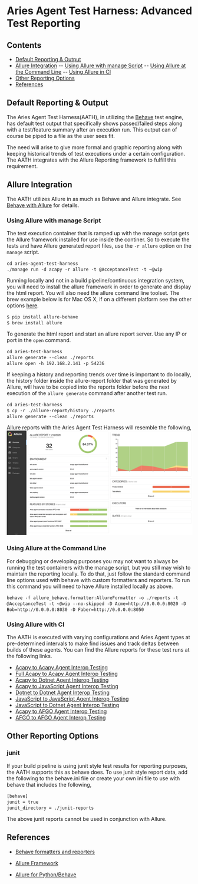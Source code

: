 # Aries Agent Test Harness: Advanced Test Reporting 
## Contents<!-- omit in toc -->
-  [Default Reporting & Output](#default-reporting-&-output)
-  [Allure Integration](#allure-integration)
--  [Using Allure with manage Script](#using-allure-with-manage-script)
--  [Using Allure at the Command Line](#using-allure-at-the-command-line)
--  [Using Allure in CI](#using-allure-in-ci)
-  [Other Reporting Options](#other-reporting-options)
-  [References](#references)

## Default Reporting & Output

The Aries Agent Test Harness(AATH), in utilizing the [Behave](https://behave.readthedocs.io/en/stable/index.html) test engine, has default test output that specifically shows passed/failed steps along with a test/feature summary after an execution run. This output can of course be piped to a file as the user sees fit.  

The need will arise to give more formal and graphic reporting along with keeping historical trends of test executions under a certain configuration. The AATH integrates with the Allure Reporting framework to fulfill this requirement.  

## Allure Integration
The AATH utilizes Allure in as much as Behave and Allure integrate. See [Behave with Allure](https://docs.qameta.io/allure/#_behave) for details.

### Using Allure with manage Script
The test execution container that is ramped up with the manage script gets the Allure framework installed for use inside the continer. So to execute the tests and have Allure generated report files, use the `-r allure` option on the `manage` script.
```
cd aries-agent-test-harness
./manage run -d acapy -r allure -t @AcceptanceTest -t ~@wip
```
 Running locally and not in a build pipeline/continuous integration system, you will need to install the allure framework in order to generate and display the html report. You will also need the allure command line toolset. The brew example below is for Mac OS X, if on a different platform see the other options [here](https://docs.qameta.io/allure/#_installing_a_commandline). 
```
$ pip install allure-behave
$ brew install allure
```

To generate the html report and start an allure report server. Use any IP or port in the `open` command. 
```
cd aries-test-harness
allure generate --clean ./reports
allure open -h 192.168.2.141 -p 54236
```
If keeping  a history and reporting trends over time is important to do locally, the history folder inside the allure-report folder that was generated by Allure, will have to be copied into the reports folder before the next execution of the `allure generate` command after another test run. 
```
cd aries-test-harness
$ cp -r ./allure-report/history ./reports
allure generate --clean ./reports
```
Allure reports with the Aries Agent Test Harness will resemble the following,
![Aries Agent Test Harness Reports](docs/assets/aath-reports/aath-allure-report.png)


### Using Allure at the Command Line
For debugging or developing purposes you may not want to always be running the test containers with the manage script, but you still may wish to maintain the reporting locally. To do that, just follow the standard command line options used with behave with custom formatters and reporters.  To run this command you will need to have Allure installed locally as above.
```
behave -f allure_behave.formatter:AllureFormatter -o ./reports -t @AcceptanceTest -t ~@wip --no-skipped -D Acme=http://0.0.0.0:8020 -D Bob=http://0.0.0.0:8030 -D Faber=http://0.0.0.0:8050
```
### Using Allure with CI
The AATH is executed with varying configurations and Aries Agent types at pre-determined intervals to make find issues and track deltas between builds of these agents. You can find the Allure reports for these test runs at the following links.

- [Acapy to Acapy Agent Interop Testing](https://allure.vonx.io/allure-docker-service-ui/projects/acapy/reports/latest)
- [Full Acapy to Acapy Agent Interop Testing](https://allure.vonx.io/allure-docker-service-ui/projects/acapy-full/reports/latest)
- [Acapy to Dotnet Agent Interop Testing](https://allure.vonx.io/allure-docker-service-ui/projects/acapy-b-dotnet/reports/latest)
- [Acapy to JavaScript Agent Interop Testing](https://allure.vonx.io/allure-docker-service-ui/projects/acapy-b-javascript/reports/latest)
- [Dotnet to Dotnet Agent Interop Testing](https://allure.vonx.io/allure-docker-service-ui/projects/dotnet/reports/latest)
- [JavaScript to JavaScript Agent Interop Testing](https://allure.vonx.io/allure-docker-service-ui/projects/javascript/reports/latest)
- [JavaScript to Dotnet Agent Interop Testing](https://allure.vonx.io/allure-docker-service-ui/projects/javascript-b-dotnet/reports/latest)
- [Acapy to AFGO Agent Interop Testing](https://allure.vonx.io/allure-docker-service-ui/projects/acapy-b-afgo/reports/latest)
- [AFGO to AFGO Agent Interop Testing](https://allure.vonx.io/allure-docker-service-ui/projects/afgo/reports/latest)

## Other Reporting Options

  
### junit
If your build pipeline is using junit style test results for reporting purposes, the AATH supports this as behave does. To use junit style report data, add the following to the behave.ini file or create your own ini file to use with behave that includes the following, 
```
[behave]
junit = true
junit_directory = ./junit-reports
```
The above junit reports cannot be used in conjunction with Allure. 
  
## References

-  [Behave formatters and reporters](https://behave.readthedocs.io/en/latest/formatters.html)

-  [Allure Framework](https://github.com/allure-framework)

-  [Allure for Python/Behave](https://github.com/allure-framework/allure-python)
